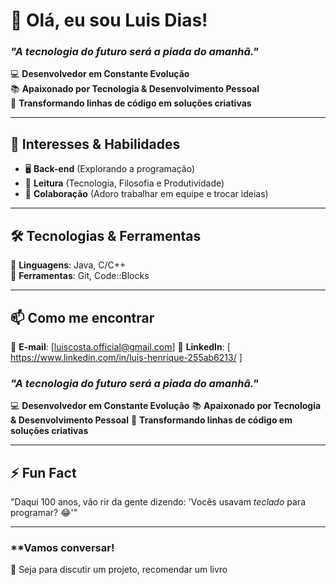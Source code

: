 # 👋 Olá, eu sou Luis Dias!  
### *"A tecnologia do futuro será a piada do amanhã."*  

💻 **Desenvolvedor em Constante Evolução**  
📚 **Apaixonado por Tecnologia & Desenvolvimento Pessoal**  
🚀 **Transformando linhas de código em soluções criativas**  

---

## 🌱 **Interesses & Habilidades**  
- 🖥️ **Back-end** (Explorando a programação)  
- 📖 **Leitura** (Tecnologia, Filosofia e Produtividade)  
- 🤝 **Colaboração** (Adoro trabalhar em equipe e trocar ideias)  

---

## 🛠️ **Tecnologias & Ferramentas**  
🔹 **Linguagens**: Java, C/C++    
🔹 **Ferramentas**: Git, Code::Blocks

---

## 📫 **Como me encontrar**  
📧 **E-mail**: [luiscosta.official@gmail.com] 
🔗 **LinkedIn**: [ https://www.linkedin.com/in/luis-henrique-255ab6213/ ]  
### *"A tecnologia do futuro será a piada do amanhã."*  

💻 **Desenvolvedor em Constante Evolução**
📚 **Apaixonado por Tecnologia & Desenvolvimento Pessoal**
🚀 **Transformando linhas de código em soluções criativas**  

---

## ⚡ **Fun Fact** 
"Daqui 100 anos, vão rir da gente dizendo: 'Vocês usavam *teclado* para programar? 😂'" 

---

### **Vamos conversar!  
💬 Seja para discutir um projeto, recomendar um livro  


